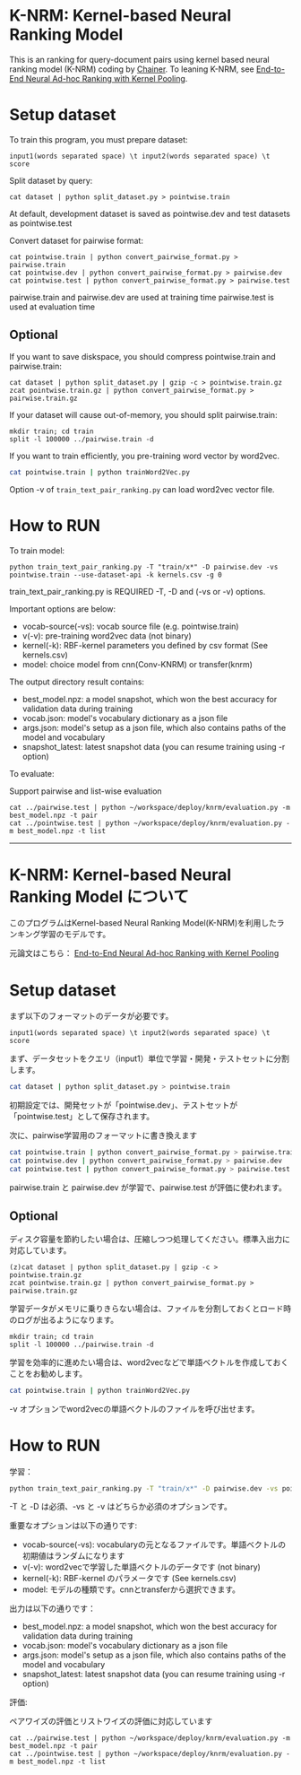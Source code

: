 
# K-NRM: Kernel-based Neural Ranking Model

This is an ranking for query-document pairs using kernel based neural ranking model (K-NRM) coding by [Chainer](https://chainer.org/).
To leaning K-NRM, see [End-to-End Neural Ad-hoc Ranking with Kernel Pooling](https://arxiv.org/abs/1706.06613).

# Setup dataset

To train this program, you must prepare dataset:

```
input1(words separated space) \t input2(words separated space) \t score
```

Split dataset by query:
```
cat dataset | python split_dataset.py > pointwise.train
```


At default, development dataset is saved as pointwise.dev and test datasets as pointwise.test


Convert dataset for pairwise format:
```
cat pointwise.train | python convert_pairwise_format.py > pairwise.train
cat pointwise.dev | python convert_pairwise_format.py > pairwise.dev
cat pointwise.test | python convert_pairwise_format.py > pairwise.test  
```

pairwise.train and pairwise.dev are used at training time
pairwise.test is used at evaluation time

## Optional
If you want to save diskspace, you should compress pointwise.train and pairwise.train:

```
cat dataset | python split_dataset.py | gzip -c > pointwise.train.gz
zcat pointwise.train.gz | python convert_pairwise_format.py > pairwise.train.gz
```

If your dataset will cause out-of-memory, you should split pairwise.train:
```
mkdir train; cd train
split -l 100000 ../pairwise.train -d
```

If you want to train efficiently, you pre-training word vector by word2vec.

```sh
cat pointwise.train | python trainWord2Vec.py
```

Option -v of `train_text_pair_ranking.py` can load word2vec vector file. 


# How to RUN

To train model:

```
python train_text_pair_ranking.py -T "train/x*" -D pairwise.dev -vs pointwise.train --use-dataset-api -k kernels.csv -g 0
```

train_text_pair_ranking.py is REQUIRED -T, -D and (-vs or -v) options.

Important options are below:
- vocab-source(-vs): vocab source file (e.g. pointwise.train)
- v(-v): pre-training word2vec data (not binary)
- kernel(-k): RBF-kernel parameters you defined by csv format (See kernels.csv)
- model: choice model from cnn(Conv-KNRM) or transfer(knrm) 

The output directory result contains:

- best_model.npz: a model snapshot, which won the best accuracy for validation data during training
- vocab.json: model's vocabulary dictionary as a json file
- args.json: model's setup as a json file, which also contains paths of the model and vocabulary
- snapshot_latest: latest snapshot data (you can resume training using -r option) 


To evaluate:

Support pairwise and list-wise evaluation

```
cat ../pairwise.test | python ~/workspace/deploy/knrm/evaluation.py -m best_model.npz -t pair
cat ../pointwise.test | python ~/workspace/deploy/knrm/evaluation.py -m best_model.npz -t list
```


---

# K-NRM: Kernel-based Neural Ranking Model について

このプログラムはKernel-based Neural Ranking Model(K-NRM)を利用したランキング学習のモデルです。

元論文はこちら： [End-to-End Neural Ad-hoc Ranking with Kernel Pooling](https://arxiv.org/abs/1706.06613)


# Setup dataset
まず以下のフォーマットのデータが必要です。


```
input1(words separated space) \t input2(words separated space) \t score
```

まず、データセットをクエリ（input1）単位で学習・開発・テストセットに分割します。
```sh
cat dataset | python split_dataset.py > pointwise.train
```
初期設定では、開発セットが「pointwise.dev」、テストセットが「pointwise.test」として保存されます。


次に、pairwise学習用のフォーマットに書き換えます

```sh
cat pointwise.train | python convert_pairwise_format.py > pairwise.train
cat pointwise.dev | python convert_pairwise_format.py > pairwise.dev
cat pointwise.test | python convert_pairwise_format.py > pairwise.test  
```

pairwise.train と pairwise.dev が学習で、pairwise.test が評価に使われます。


## Optional
ディスク容量を節約したい場合は、圧縮しつつ処理してください。標準入出力に対応しています。
```
(z)cat dataset | python split_dataset.py | gzip -c > pointwise.train.gz
zcat pointwise.train.gz | python convert_pairwise_format.py > pairwise.train.gz
```

学習データがメモリに乗りきらない場合は、ファイルを分割しておくとロード時のログが出るようになります。
```
mkdir train; cd train
split -l 100000 ../pairwise.train -d
```

学習を効率的に進めたい場合は、word2vecなどで単語ベクトルを作成しておくことをお勧めします。
```sh
cat pointwise.train | python trainWord2Vec.py
```

-v オプションでword2vecの単語ベクトルのファイルを呼び出せます。

# How to RUN

学習：

```sh
python train_text_pair_ranking.py -T "train/x*" -D pairwise.dev -vs pointwise.train --use-dataset-api -k kernels.csv -g 0
```
-T と -D は必須、-vs と -v はどちらか必須のオプションです。


重要なオプションは以下の通りです:
- vocab-source(-vs): vocabularyの元となるファイルです。単語ベクトルの初期値はランダムになります
- v(-v): word2vecで学習した単語ベクトルのデータです (not binary)
- kernel(-k): RBF-kernel のパラメータです (See kernels.csv)
- model: モデルの種類です。cnnとtransferから選択できます。

出力は以下の通りです：
- best_model.npz: a model snapshot, which won the best accuracy for validation data during training
- vocab.json: model's vocabulary dictionary as a json file
- args.json: model's setup as a json file, which also contains paths of the model and vocabulary
- snapshot_latest: latest snapshot data (you can resume training using -r option) 


評価:

ペアワイズの評価とリストワイズの評価に対応しています
```
cat ../pairwise.test | python ~/workspace/deploy/knrm/evaluation.py -m best_model.npz -t pair
cat ../pointwise.test | python ~/workspace/deploy/knrm/evaluation.py -m best_model.npz -t list
```
